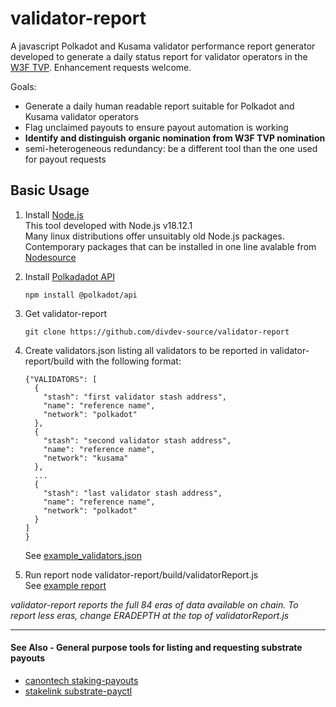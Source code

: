# validator-report

A javascript Polkadot and Kusama validator performance report generator developed to generate a daily status report for validator operators in the [W3F TVP](https://wiki.polkadot.network/docs/thousand-validators). 
Enhancement requests welcome.

Goals:
- Generate a daily human readable report suitable for Polkadot and Kusama validator operators
- Flag unclaimed payouts to ensure payout automation is working
- **Identify and distinguish organic nomination from W3F TVP nomination**
- semi-heterogeneous redundancy: be a different tool than the one used for payout requests 

## Basic Usage

1. Install [Node.js](https://nodejs.org/en/) \
    This tool developed with Node.js v18.12.1 \
    Many linux distributions offer unsuitably old Node.js packages. Contemporary packages that can be installed in one line avalable from [Nodesource](https://github.com/nodesource/distributions)
2. Install [Polkadadot API](https://polkadot.js.org/docs/api/start/install)
    ```
    npm install @polkadot/api
    ```
3. Get validator-report
    ```
    git clone https://github.com/divdev-source/validator-report
    ```
4. Create validators.json listing all validators to be reported in validator-report/build with the following format:
    ```
    {"VALIDATORS": [
      {
        "stash": "first validator stash address",
        "name": "reference name",
        "network": "polkadot"
      },
      {
        "stash": "second validator stash address",
        "name": "reference name",
        "network": "kusama"
      },
      ...
      {
        "stash": "last validator stash address",
        "name": "reference name",
        "network": "polkadot"
      }
    ]
    }
    ```
    See [example_validators.json](examples/example_validators.json)
    
5. Run report node validator-report/build/validatorReport.js \
    See [example report](examples/example_report)

_validator-report reports the full 84 eras of data available on chain. To report less eras, change ERADEPTH at the top of validatorReport.js_

___
#### See Also - General purpose tools for listing and requesting substrate payouts
- [canontech staking-payouts](https://github.com/canontech/staking-payouts/)
- [stakelink substrate-payctl](https://github.com/stakelink/substrate-payctl)

